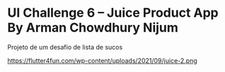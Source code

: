 # UI Challenge 6 – Juice Product App By Arman Chowdhury Nijum

Projeto de um desafio de lista de sucos

https://flutter4fun.com/wp-content/uploads/2021/09/juice-2.png